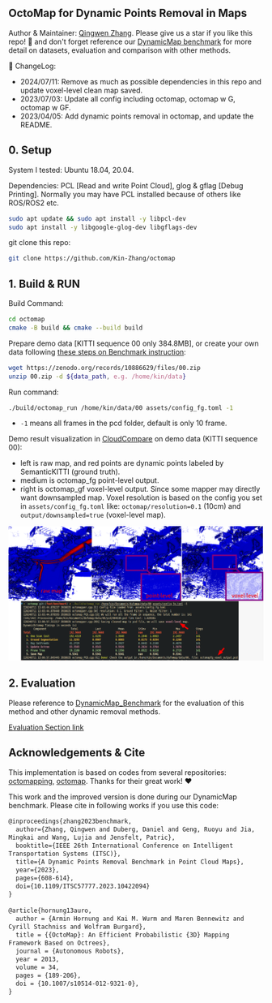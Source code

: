 OctoMap for Dynamic Points Removal in Maps
---

Author & Maintainer: [Qingwen Zhang](https://kin-zhang.github.io/). Please give us a star if you like this repo! 🌟 and don't forget reference our [DynamicMap benchmark](https://github.com/KTH-RPL/DynamicMap_Benchmark) for more detail on datasets, evaluation and comparison with other methods.

📜 ChangeLog:
- 2024/07/11: Remove as much as possible dependencies in this repo and update voxel-level clean map saved.
- 2023/07/03: Update all config including octomap, octomap w G, octomap w GF.
- 2023/04/05: Add dynamic points removal in octomap, and update the README.

## 0. Setup

System I tested: Ubuntu 18.04, 20.04.

Dependencies: PCL [Read and write Point Cloud], glog & gflag [Debug Printing]. Normally you may have PCL installed because of others like ROS/ROS2 etc.

```bash
sudo apt update && sudo apt install -y libpcl-dev 
sudo apt install -y libgoogle-glog-dev libgflags-dev
```

git clone this repo:
```bash
git clone https://github.com/Kin-Zhang/octomap
```

## 1. Build & RUN

Build Command:
```bash
cd octomap
cmake -B build && cmake --build build
```

Prepare demo data [KITTI sequence 00 only 384.8MB], or create your own data following [these steps on Benchmark instruction](https://github.com/KTH-RPL/DynamicMap_Benchmark/blob/main/scripts/README.md#data-creation):
```bash
wget https://zenodo.org/records/10886629/files/00.zip
unzip 00.zip -d ${data_path, e.g. /home/kin/data}
```

Run command:
```bash
./build/octomap_run /home/kin/data/00 assets/config_fg.toml -1
```

- `-1` means all frames in the pcd folder, default is only 10 frame.

Demo result visualization in [CloudCompare]() on demo data (KITTI sequence 00):
- left is raw map, and red points are dynamic points labeled by SemanticKITTI (ground truth).
- medium is octomap_fg point-level output.
- right is octomap_gf voxel-level output. Since some mapper may directly want downsampled map. Voxel resolution is based on the config you set in `assets/config_fg.toml` like: `octomap/resolution=0.1` (10cm) and `output/downsampled=true` (voxel-level map).

![](assets/imgs/demo.png)


## 2. Evaluation

Please reference to [DynamicMap_Benchmark](https://github.com/KTH-RPL/DynamicMap_Benchmark) for the evaluation of this method and other dynamic removal methods.

[Evaluation Section link](https://github.com/KTH-RPL/DynamicMap_Benchmark/blob/master/scripts/README.md#evaluation)

## Acknowledgements & Cite

This implementation is based on codes from several repositories: [octomapping](https://github.com/OctoMap/octomap_mapping), [octomap](https://github.com/OctoMap/octomap). Thanks for their great work! ❤️

This work and the improved version is done during our DynamicMap benchmark. Please cite in following works if you use this code:

```
@inproceedings{zhang2023benchmark,
  author={Zhang, Qingwen and Duberg, Daniel and Geng, Ruoyu and Jia, Mingkai and Wang, Lujia and Jensfelt, Patric},
  booktitle={IEEE 26th International Conference on Intelligent Transportation Systems (ITSC)}, 
  title={A Dynamic Points Removal Benchmark in Point Cloud Maps}, 
  year={2023},
  pages={608-614},
  doi={10.1109/ITSC57777.2023.10422094}
}

@article{hornung13auro,
  author = {Armin Hornung and Kai M. Wurm and Maren Bennewitz and Cyrill Stachniss and Wolfram Burgard},
  title = {{OctoMap}: An Efficient Probabilistic {3D} Mapping Framework Based on Octrees},
  journal = {Autonomous Robots},
  year = 2013,
  volume = 34,
  pages = {189-206},
  doi = {10.1007/s10514-012-9321-0},
}
```